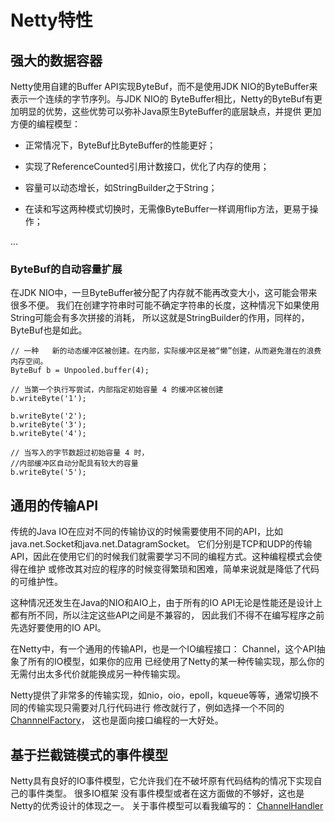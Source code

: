 # Netty特性

## 强大的数据容器
Netty使用自建的Buffer API实现ByteBuf，而不是使用JDK NIO的ByteBuffer来表示一个连续的字节序列。与JDK NIO的
ByteBuffer相比，Netty的ByteBuf有更加明显的优势，这些优势可以弥补Java原生ByteBuffer的底层缺点，并提供
更加方便的编程模型：

- 正常情况下，ByteBuf比ByteBuffer的性能更好；

- 实现了ReferenceCounted引用计数接口，优化了内存的使用；

- 容量可以动态增长，如StringBuilder之于String；

- 在读和写这两种模式切换时，无需像ByteBuffer一样调用flip方法，更易于操作；

...


### ByteBuf的自动容量扩展
在JDK NIO中，一旦ByteBuffer被分配了内存就不能再改变大小，这可能会带来很多不便。 
我们在创建字符串时可能不确定字符串的长度，这种情况下如果使用String可能会有多次拼接的消耗，
所以这就是StringBuilder的作用，同样的，ByteBuf也是如此。

````text
// 一种   新的动态缓冲区被创建。在内部，实际缓冲区是被“懒”创建，从而避免潜在的浪费内存空间。
ByteBuf b = Unpooled.buffer(4);

// 当第一个执行写尝试，内部指定初始容量 4 的缓冲区被创建
b.writeByte('1');

b.writeByte('2');
b.writeByte('3');
b.writeByte('4');

// 当写入的字节数超过初始容量 4 时，
//内部缓冲区自动分配具有较大的容量
b.writeByte('5');
````

## 通用的传输API
传统的Java IO在应对不同的传输协议的时候需要使用不同的API，比如java.net.Socket和java.net.DatagramSocket。
它们分别是TCP和UDP的传输API，因此在使用它们的时候我们就需要学习不同的编程方式。这种编程模式会使得在维护
或修改其对应的程序的时候变得繁琐和困难，简单来说就是降低了代码的可维护性。

这种情况还发生在Java的NIO和AIO上，由于所有的IO API无论是性能还是设计上都有所不同，所以注定这些API之间是不兼容的，
因此我们不得不在编写程序之前先选好要使用的IO API。

在Netty中，有一个通用的传输API，也是一个IO编程接口： Channel，这个API抽象了所有的IO模型，如果你的应用
已经使用了Netty的某一种传输实现，那么你的无需付出太多代价就能换成另一种传输实现。

Netty提供了非常多的传输实现，如nio，oio，epoll，kqueue等等，通常切换不同的传输实现只需要对几行代码进行
修改就行了，例如选择一个不同的 [ChannnelFactory](http://netty.io/4.0/api/io/netty/bootstrap/ChannelFactory.html)，
这也是面向接口编程的一大好处。


## 基于拦截链模式的事件模型
Netty具有良好的IO事件模型，它允许我们在不破坏原有代码结构的情况下实现自己的事件类型。 很多IO框架
没有事件模型或者在这方面做的不够好，这也是Netty的优秀设计的体现之一。
关于事件模型可以看我编写的： [ChannelHandler](https://github.com/guang19/framework-learning/blob/dev/netty-learning/Netty%E7%BB%84%E4%BB%B6.md#ChannelHandler)